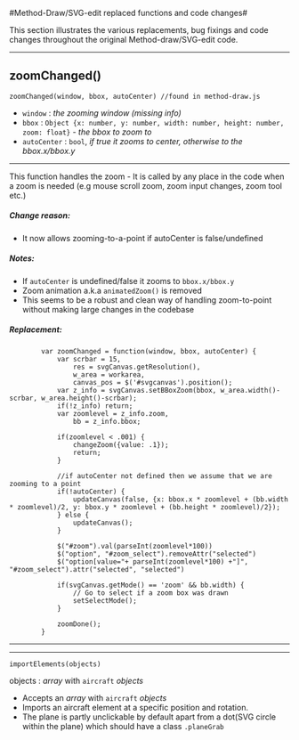 #Method-Draw/SVG-edit replaced functions and code changes#

This section illustrates the various replacements, bug fixings and code changes throughout the original Method-draw/SVG-edit code.


----------

## zoomChanged() ##

    zoomChanged(window, bbox, autoCenter) //found in method-draw.js

- `window` : *the zooming window (missing info)*
- `bbox` : `Object {x: number, y: number, width: number, height: number, zoom: float}` - *the bbox to zoom to*
- `autoCenter` : `bool`, *if true it zooms to center, otherwise to the bbox.x/bbox.y*

----------

This function handles the zoom - 
It is called by any place in the code when a zoom is needed (e.g mouse scroll zoom, zoom input changes, zoom tool etc.)

##### Change reason: #####
- It now allows zooming-to-a-point if autoCenter is false/undefined

##### Notes: #####
- If `autoCenter` is undefined/false it zooms to `bbox.x/bbox.y`
- Zoom animation a.k.a `animatedZoom()` is removed
- This seems to be a robust and clean way of handling zoom-to-point without making large changes in the codebase

##### Replacement: #####

			var zoomChanged = function(window, bbox, autoCenter) {
				var scrbar = 15,
					res = svgCanvas.getResolution(),
					w_area = workarea,
					canvas_pos = $('#svgcanvas').position();
				var z_info = svgCanvas.setBBoxZoom(bbox, w_area.width()-scrbar, w_area.height()-scrbar);
				if(!z_info) return;
				var zoomlevel = z_info.zoom,
					bb = z_info.bbox;
				
				if(zoomlevel < .001) {
					changeZoom({value: .1});
					return;
				}

				//if autoCenter not defined then we assume that we are zooming to a point
				if(!autoCenter) {
					updateCanvas(false, {x: bbox.x * zoomlevel + (bb.width * zoomlevel)/2, y: bbox.y * zoomlevel + (bb.height * zoomlevel)/2});
				} else { 
					updateCanvas();
				}

			    $("#zoom").val(parseInt(zoomlevel*100))
			    $("option", "#zoom_select").removeAttr("selected")
			    $("option[value="+ parseInt(zoomlevel*100) +"]", "#zoom_select").attr("selected", "selected")

				if(svgCanvas.getMode() == 'zoom' && bb.width) {
					// Go to select if a zoom box was drawn
					setSelectMode();
				}
				
				zoomDone();
			}

----------

----------



    importElements(objects)

objects : *array* with `aircraft` *objects*

- Accepts an *array* with `aircraft` *objects*
- Imports an aircraft element at a specific position and rotation. 
- The plane is partly unclickable by default apart from a dot(SVG circle within the plane) which should have a class `.planeGrab`